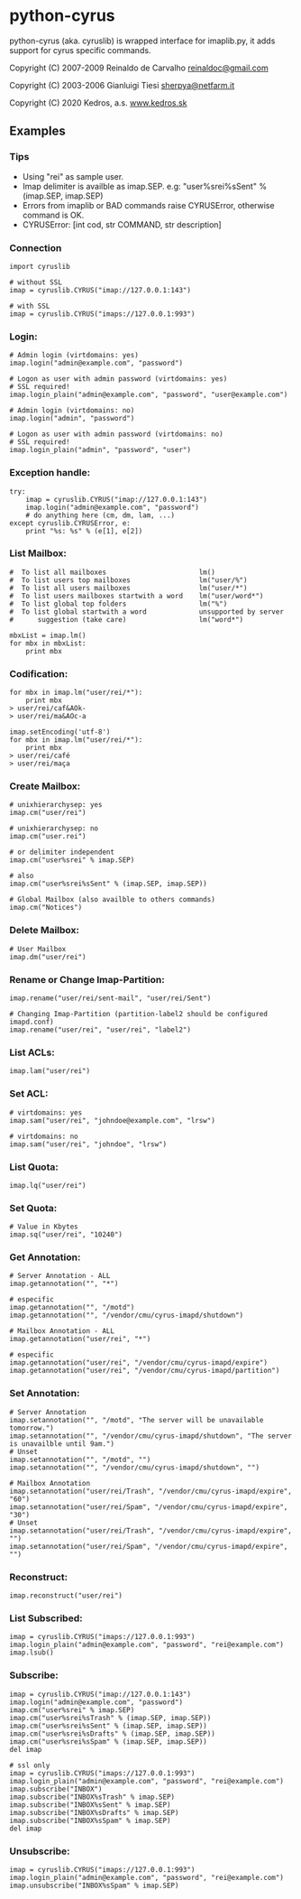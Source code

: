 python-cyrus
============

python-cyrus (aka. cyruslib) is wrapped interface for imaplib.py, it adds support for cyrus specific commands.

Copyright (C) 2007-2009 Reinaldo de Carvalho <reinaldoc@gmail.com> 

Copyright (C) 2003-2006 Gianluigi Tiesi <sherpya@netfarm.it> 

Copyright (C) 2020 Kedros, a.s. www.kedros.sk 

Examples
--------

### Tips
- Using "rei" as sample user.
- Imap delimiter is availble as imap.SEP.
  e.g: "user%srei%sSent" % (imap.SEP, imap.SEP)
- Errors from imaplib or BAD commands raise CYRUSError,
  otherwise command is OK.
- CYRUSError: [int cod, str COMMAND, str description]

### Connection

    import cyruslib

    # without SSL
    imap = cyruslib.CYRUS("imap://127.0.0.1:143")

    # with SSL
    imap = cyruslib.CYRUS("imaps://127.0.0.1:993")

### Login:

    # Admin login (virtdomains: yes)
    imap.login("admin@example.com", "password")

    # Logon as user with admin password (virtdomains: yes)
    # SSL required!
    imap.login_plain("admin@example.com", "password", "user@example.com")

    # Admin login (virtdomains: no)
    imap.login("admin", "password")

    # Logon as user with admin password (virtdomains: no)
    # SSL required!
    imap.login_plain("admin", "password", "user")


### Exception handle:

    try:
        imap = cyruslib.CYRUS("imap://127.0.0.1:143")
        imap.login("admin@example.com", "password")
        # do anything here (cm, dm, lam, ...)
    except cyruslib.CYRUSError, e:
        print "%s: %s" % (e[1], e[2])

### List Mailbox:

    #  To list all mailboxes                       lm()
    #  To list users top mailboxes                 lm("user/%")
    #  To list all users mailboxes                 lm("user/*")
    #  To list users mailboxes startwith a word    lm("user/word*")
    #  To list global top folders                  lm("%")
    #  To list global startwith a word             unsupported by server
    #      suggestion (take care)                  lm("word*")

    mbxList = imap.lm()
    for mbx in mbxList:
        print mbx

### Codification:

    for mbx in imap.lm("user/rei/*"):
        print mbx
    > user/rei/caf&AOk-
    > user/rei/ma&AOc-a

    imap.setEncoding('utf-8')
    for mbx in imap.lm("user/rei/*"):
        print mbx
    > user/rei/café
    > user/rei/maça

### Create Mailbox:

    # unixhierarchysep: yes
    imap.cm("user/rei")

    # unixhierarchysep: no
    imap.cm("user.rei")

    # or delimiter independent
    imap.cm("user%srei" % imap.SEP)

    # also
    imap.cm("user%srei%sSent" % (imap.SEP, imap.SEP))

    # Global Mailbox (also availble to others commands)
    imap.cm("Notices")

### Delete Mailbox:

    # User Mailbox
    imap.dm("user/rei")

### Rename or Change Imap-Partition:

    imap.rename("user/rei/sent-mail", "user/rei/Sent")

    # Changing Imap-Partition (partition-label2 should be configured imapd.conf)
    imap.rename("user/rei", "user/rei", "label2")

### List ACLs:

    imap.lam("user/rei")

### Set ACL:

    # virtdomains: yes
    imap.sam("user/rei", "johndoe@example.com", "lrsw")

    # virtdomains: no
    imap.sam("user/rei", "johndoe", "lrsw")

### List Quota:

    imap.lq("user/rei")

### Set Quota:

    # Value in Kbytes
    imap.sq("user/rei", "10240")

### Get Annotation:
    # Server Annotation - ALL
    imap.getannotation("", "*")

    # especific
    imap.getannotation("", "/motd")
    imap.getannotation("", "/vendor/cmu/cyrus-imapd/shutdown")

    # Mailbox Annotation - ALL
    imap.getannotation("user/rei", "*")

    # especific
    imap.getannotation("user/rei", "/vendor/cmu/cyrus-imapd/expire")
    imap.getannotation("user/rei", "/vendor/cmu/cyrus-imapd/partition")


### Set Annotation:
    # Server Annotation
    imap.setannotation("", "/motd", "The server will be unavailable tomorrow.")
    imap.setannotation("", "/vendor/cmu/cyrus-imapd/shutdown", "The server is unavailble until 9am.")
    # Unset
    imap.setannotation("", "/motd", "")
    imap.setannotation("", "/vendor/cmu/cyrus-imapd/shutdown", "")

    # Mailbox Annotation
    imap.setannotation("user/rei/Trash", "/vendor/cmu/cyrus-imapd/expire", "60")
    imap.setannotation("user/rei/Spam", "/vendor/cmu/cyrus-imapd/expire", "30")
    # Unset
    imap.setannotation("user/rei/Trash", "/vendor/cmu/cyrus-imapd/expire", "")
    imap.setannotation("user/rei/Spam", "/vendor/cmu/cyrus-imapd/expire", "")

### Reconstruct:

    imap.reconstruct("user/rei")

### List Subscribed:

    imap = cyruslib.CYRUS("imaps://127.0.0.1:993")
    imap.login_plain("admin@example.com", "password", "rei@example.com")
    imap.lsub()

### Subscribe:

    imap = cyruslib.CYRUS("imap://127.0.0.1:143")
    imap.login("admin@example.com", "password")
    imap.cm("user%srei" % imap.SEP)
    imap.cm("user%srei%sTrash" % (imap.SEP, imap.SEP))
    imap.cm("user%srei%sSent" % (imap.SEP, imap.SEP))
    imap.cm("user%srei%sDrafts" % (imap.SEP, imap.SEP))
    imap.cm("user%srei%sSpam" % (imap.SEP, imap.SEP))
    del imap

    # ssl only
    imap = cyruslib.CYRUS("imaps://127.0.0.1:993")
    imap.login_plain("admin@example.com", "password", "rei@example.com")
    imap.subscribe("INBOX")
    imap.subscribe("INBOX%sTrash" % imap.SEP)
    imap.subscribe("INBOX%sSent" % imap.SEP)
    imap.subscribe("INBOX%sDrafts" % imap.SEP)
    imap.subscribe("INBOX%sSpam" % imap.SEP)
    del imap

### Unsubscribe:

    imap = cyruslib.CYRUS("imaps://127.0.0.1:993")
    imap.login_plain("admin@example.com", "password", "rei@example.com")
    imap.unsubscribe("INBOX%sSpam" % imap.SEP)

